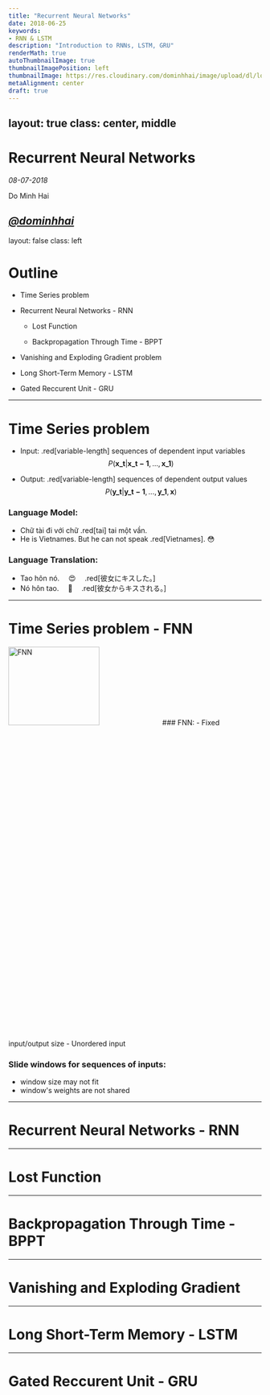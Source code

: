 ```yaml
---
title: "Recurrent Neural Networks"
date: 2018-06-25
keywords:
- RNN & LSTM
description: "Introduction to RNNs, LSTM, GRU"
renderMath: true
autoThumbnailImage: true
thumbnailImagePosition: left
thumbnailImage: https://res.cloudinary.com/dominhhai/image/upload/dl/logo.png
metaAlignment: center
draft: true
---
```


layout: true
class: center, middle
---
# Recurrent Neural Networks
*08-07-2018*

Do Minh Hai

[<i class="fab fa-github"> @dominhhai</i>](https://github.com/dominhhai)
---
layout: false
class: left

# Outline

- Time Series problem

- Recurrent Neural Networks - RNN

  - Lost Function

  - Backpropagation Through Time - BPPT

- Vanishing and Exploding Gradient problem

- Long Short-Term Memory - LSTM

- Gated Reccurent Unit - GRU
---
# Time Series problem
- Input: .red[variable-length] sequences of dependent input variables
$$P(\mathbf{x\_t}|\mathbf{x\_{t-1}},...,\mathbf{x\_1})$$

- Output: .red[variable-length] sequences of dependent output values
$$P(\mathbf{y\_t}|\mathbf{y\_{t-1}},...,\mathbf{y\_1},\mathbf{x})$$

### Language Model:
- Chữ tài đi với chữ .red[tai] tai một vần.
- He is Vietnames. But he can not speak .red[Vietnames]. 😳

### Language Translation:
- Tao hôn nó.　 😍 　.red[彼女にキスした。]
- Nó hôn tao.　 🙏　 .red[彼女からキスされる。]
---
# Time Series problem - FNN
<img height="20%" width="60%" src="https://cs231n.github.io/assets/nn1/neural_net2.jpeg" alt="FNN">
### FNN:
- Fixed input/output size
- Unordered input

### Slide windows for sequences of inputs:
- window size may not fit
- window's weights are not shared
---
# Recurrent Neural Networks - RNN

---
# Lost Function

---
# Backpropagation Through Time - BPPT

---
# Vanishing and Exploding Gradient

---
# Long Short-Term Memory - LSTM

---
# Gated Reccurent Unit - GRU
